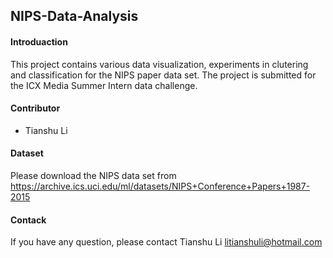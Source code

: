 ## NIPS-Data-Analysis



#### Introduaction
This project contains various data visualization, experiments in clutering and classification for the NIPS paper data set.
The project is submitted for the ICX Media Summer Intern data challenge.

#### Contributor 
- Tianshu Li

#### Dataset
Please download the NIPS data set from https://archive.ics.uci.edu/ml/datasets/NIPS+Conference+Papers+1987-2015

#### Contack
If you have any question, please contact Tianshu Li litianshuli@hotmail.com
